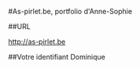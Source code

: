 #As-pirlet.be, portfolio d'Anne-Sophie

##URL

<http://as-pirlet.be>

##Votre identifiant
Dominique
